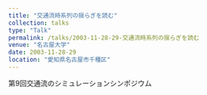 ```yaml
---
title: "交通流時系列の揺らぎを読む"
collection: talks
type: "Talk"
permalink: /talks/2003-11-28-29-交通流時系列の揺らぎを読む
venue: "名古屋大学"
date: 2003-11-28-29
location: "愛知県名古屋市千種区"
---
```


第9回交通流のシミュレーションシンポジウム
